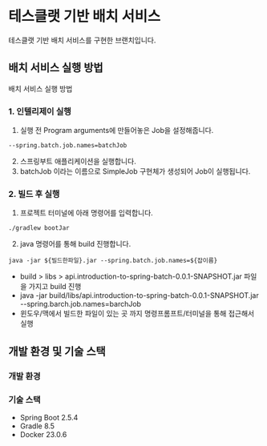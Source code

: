 # 테스클랫 기반 배치 서비스
테스클랫 기반 배치 서비스를 구현한 브랜치입니다.

## 배치 서비스 실행 방법
배치 서비스 실행 방법
### 1. 인텔리제이 실행
1. 실행 전 Program arguments에 만들어놓은 Job을 설정해줍니다.
```setup
--spring.batch.job.names=batchJob
```
2. 스프링부트 애플리케이션을 실행합니다. 
3. batchJob 이라는 이름으로 SimpleJob 구현체가 생성되어 Job이 실행됩니다.

### 2. 빌드 후 실행
1. 프로젝트 터미널에 아래 명령어를 입력합니다.
```terminal
./gradlew bootJar
```
2. java 명령어를 통해 build 진행합니다.
```terminal
java -jar ${빌드한파일}.jar --spring.batch.job.names=${잡이름}
```
* build > libs > api.introduction-to-spring-batch-0.0.1-SNAPSHOT.jar 파일을 가지고 build 진행
* java -jar build/libs/api.introduction-to-spring-batch-0.0.1-SNAPSHOT.jar --spring.barch.job.names=barchJob
* 윈도우/맥에서 빌드한 파일이 있는 곳 까지 명령프롬프트/터미널을 통해 접근해서 실행

## 개발 환경 및 기술 스택
### 개발 환경
### 기술 스택
* Spring Boot 2.5.4
* Gradle 8.5
* Docker 23.0.6
